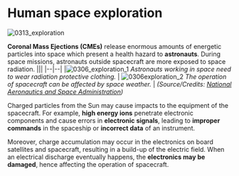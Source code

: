# Human space exploration

![0313_exploration](./static/0313_exploration.png)

**Coronal Mass Ejections (CMEs)** release enormous amounts of energetic particles into space which present a health hazard to **astronauts**.  During space missions, astronauts outside spacecraft are more exposed to space radiation.
|||
|--|--|
|![0306_exploration_1](./static/0306_exploration_1.jpg) *Astronauts working in space need to wear radiation protective clothing.* | ![0306exploration_2](./static/0306exploration_2.jpg) *The operation of spacecraft can be affected by space weather.* |
*(Source/Credits: [National Aeronautics and Space Administration](http://www.nasa.gov/home/index.html))*


Charged particles from the Sun may cause impacts to the equipment of the spacecraft. For example, **high energy ions** penetrate electronic components and cause errors in **electronic signals**, leading to **improper commands** in the spaceship or **incorrect data** of an instrument.

Moreover, charge accumulation may occur in the electronics on board satellites and spacecraft, resulting in a build-up of the electric field. When an electrical discharge eventually happens, the **electronics may be damaged**, hence affecting the operation of spacecraft.
